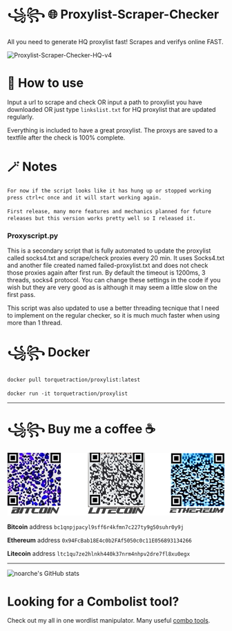 # ꧁꧂ 🌐 Proxylist-Scraper-Checker

All you need to generate HQ proxylist fast! Scrapes and verifys online FAST.



![Proxylist-Scraper-Checker-HQ-v4](https://github.com/user-attachments/assets/0a2bf13c-70a2-4927-bb4f-e786d8264136)


# 📌 How to use

Input a url to scrape and check OR input a path to proxylist you have downloaded OR just type `linkslist.txt` for HQ proxylist that are updated regularly.

Everything is included to have a great proxylist. The proxys are saved to a textfile after the check is 100% complete. 

# 🪄 Notes 

    For now if the script looks like it has hung up or stopped working press ctrl+c once and it will start working again. 

    First release, many more features and mechanics planned for future releases but this version works pretty well so I released it. 


### Proxyscript.py

This is a secondary script that is fully automated to update the proxylist called socks4.txt and scrape/check proxies every 20 min. It uses Socks4.txt and another file created named failed-proxylist.txt and does not check those proxies again after first run. By default the timeout is 1200ms, 3 threads, socks4 protocol. You can change these settings in the code if you wish but they are very good as is although it may seem a little slow on the first pass.  

This script was also updated to use a better threading tecnique that I need to implement on the regular checker, so it is much much faster when using more than 1 thread.

# ꧁꧂ Docker

    docker pull torquetraction/proxylist:latest

    docker run -it torquetraction/proxylist

-------------------------------------------------------------------

# ꧁꧂  Buy me a coffee ☕

![qrCode](https://raw.githubusercontent.com/noarche/cd-ripper/main/unrelated-ignore/CryptoQRcodes.png)

**Bitcoin** address `bc1qnpjpacyl9sff6r4kfmn7c227ty9g50suhr0y9j`


**Ethereum** address `0x94FcBab18E4c0b2FAf5050c0c11E056893134266`


**Litecoin** address `ltc1qu7ze2hlnkh440k37nrm4nhpv2dre7fl8xu0egx`



-------------------------------------------------------------------

![noarche's GitHub stats](https://github-readme-stats.vercel.app/api?username=noarche&show_icons=true&theme=transparent)

# Looking for a Combolist tool?

Check out my all in one wordlist manipulator. Many useful [combo tools](https://github.com/noarche/ComboToolPro-GUI). 



